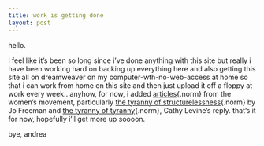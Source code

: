 ```yaml
---
title: work is getting done
layout: post
---
```


hello.

i feel like it&#8217;s been so long since i&#8217;ve done anything with this site but really i have been working hard on backing up everything here and also getting this site all on dreamweaver on my computer-wth-no-web-access at home so that i can work from home on this site and then just upload it off a floppy at work every week.. anyhow, for now, i added [articles][1]{.norm} from the women&#8217;s movement, particularly [the tyranny of structurelessness][2]{.norm} by Jo Freeman and [the tyranny of tyranny][3]{.norm}, Cathy Levine&#8217;s reply. that&#8217;s it for now, hopefully i&#8217;ll get more up soooon. 

bye, andrea

 [1]: /womensmovements/articles
 [2]: /womensmovements/articles/tyranny1.html
 [3]: /womensmovements/articles/tyranny2.html